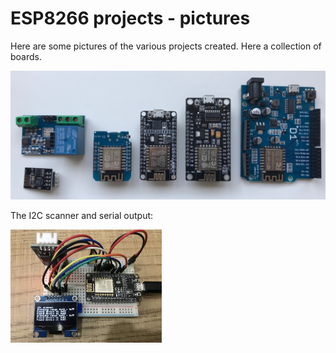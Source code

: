 # ESP8266 projects - pictures

Here are some pictures of the various projects created. Here a collection of boards.

![some boards](esp8266.jpg)

The I2C scanner and serial output:

<img src="../arduino_c/SH1106_SPI_I2C_scanner/i2c_scanner_picture.jpeg" width="48%" align="left">
